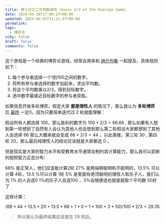 ```yaml
---
title: 猜三分之二平均数游戏（Guess 2/3 of the Average Game）
date: 2024-05-30T17:00:27+08:00
updated: 2024-06-01T11:21:47+08:00
permalink: 
tags:
  - 博弈论
ccby: false
draft: false
comments: false
---
```

这个游戏是一个经典的博弈论游戏，经常会用来和 [纳什均衡](纳什均衡.md) 一起提及，具体规则如下：

1. 每个参与者选择一个1到100之间的数字。
2. 将所有参与者选择的数字加起来，求出平均数。
3. 将这个平均数乘以2/3，得到目标数字。
4. 选中数字最接近目标数字的参与者获胜。

如果信息开放多轮博弈，假定大家 **都是理性人** 的情况下，那么我认为 **多轮博弈** 后 <u>最终</u> 一定0。因为只要简单迭代过 2 轮就能理解：

假设所有人都选择 $100$，那么胜利的数字为 $100*2/3=66.66$ , 那么如果有人想到第一轮想到了自然有人会认为其他人也会想到那么第二轮假设大家都想到了其他人会选择 $66$ 那么大概率就会变成  $66*2/3=44$ ，以此类推，第三轮 $30$ , 第四轮 $20$，那么最后纯理性人的结论应该就是大家都选 $0$ 。

但是现实是大家的智力水平和受教育水平通常会制约其计算能力，那么我可以武断的按照智力正态分布:

68% 是正常人，他们应该能计算2轮
27% 是两端稍聪明和不聪明的，13.5% 可以计算 4轮，13.5 %可以计算 1轮
5% 是里面有绝顶聪明的理性人和乐子人，我们认为 1% 的人会选0 1%的乐子人会选100 ，3%会随便选也就是就取个平均数 50好了

这样计算：

$$ (68*44 + 13.5*20+13.5*66+1*0+1*100+3*50)/100*2/3 = 29.35$$

> 所以我认为最终结果应该是在 29 附近。